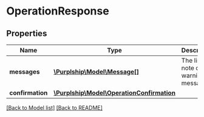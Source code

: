 # OperationResponse

## Properties
Name | Type | Description | Notes
------------ | ------------- | ------------- | -------------
**messages** | [**\Purplship\Model\Message[]**](Message.md) | The list of note or warning messages | [optional]
**confirmation** | [**\Purplship\Model\OperationConfirmation**](OperationConfirmation.md) |  | [optional]

[[Back to Model list]](../README.md#documentation-for-models) [[Back to README]](../README.md)

